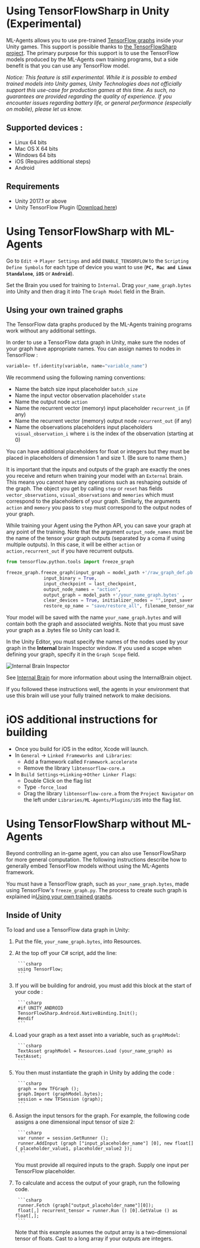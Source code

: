 # Using TensorFlowSharp in Unity (Experimental)

ML-Agents allows you to use pre-trained [TensorFlow graphs](https://www.tensorflow.org/programmers_guide/graphs) inside your Unity games. This support is possible thanks to [the TensorFlowSharp project](https://github.com/migueldeicaza/TensorFlowSharp). The primary purpose for this support is to use the TensorFlow models produced by the ML-Agents own training programs, but a side benefit is that you can use any TensorFlow model.

_Notice: This feature is still experimental. While it is possible to embed trained models into Unity games, Unity Technologies does not officially support this use-case for production games at this time. As such, no guarantees are provided regarding the quality of experience. If you encounter issues regarding battery life, or general performance (especially on mobile), please let us know._

## Supported devices :

 * Linux 64 bits
 * Mac OS X 64 bits
 * Windows 64 bits
 * iOS (Requires additional steps)
 * Android

## Requirements

* Unity 2017.1 or above
* Unity TensorFlow Plugin ([Download here](https://s3.amazonaws.com/unity-agents/0.3/TFSharpPlugin.unitypackage))

# Using TensorFlowSharp with ML-Agents

Go to `Edit` -> `Player Settings` and add `ENABLE_TENSORFLOW` to the `Scripting Define Symbols` for each type of device you want to use (**`PC, Mac and Linux Standalone`**, **`iOS`** or **`Android`**).

Set the Brain you used for training to `Internal`. Drag `your_name_graph.bytes` into Unity and then drag it into The `Graph Model` field in the Brain. 

## Using your own trained graphs

The TensorFlow data graphs produced by the ML-Agents training programs work without any additional settings.

In order to use a TensorFlow data graph in Unity, make sure the nodes of your graph have appropriate names. You can assign names to nodes in TensorFlow :

```python
variable= tf.identity(variable, name="variable_name")
```

We recommend using the following naming conventions:
 * Name the batch size input placeholder `batch_size`
 * Name the input vector observation placeholder `state`
 * Name the output node `action`
 * Name the recurrent vector (memory) input placeholder `recurrent_in` (if any)
 * Name the recurrent vector (memory) output node `recurrent_out` (if any)
 * Name the observations placeholders input placeholders `visual_observation_i` where `i` is the index of the observation (starting at 0)

You can have additional placeholders for float or integers but they must be placed in placeholders of dimension 1 and size 1. (Be sure to name them.)

It is important that the inputs and outputs of the graph are exactly the ones you receive and return when training your model with an `External` brain. This means you cannot have any operations such as reshaping outside of the graph.
The object you get by calling `step` or `reset` has fields `vector_observations`, `visual_observations` and `memories` which must correspond to the placeholders of your graph. Similarly, the arguments `action` and `memory` you pass to `step` must correspond to the output nodes of your graph.

While training your Agent using the Python API, you can save your graph at any point of the training. Note that the argument `output_node_names` must be the name of the tensor your graph outputs (separated by a coma if using multiple outputs). In this case, it will be either `action` or `action,recurrent_out` if you have recurrent outputs.

```python
from tensorflow.python.tools import freeze_graph

freeze_graph.freeze_graph(input_graph = model_path +'/raw_graph_def.pb',
              input_binary = True,
              input_checkpoint = last_checkpoint,
              output_node_names = "action",
              output_graph = model_path +'/your_name_graph.bytes' ,
              clear_devices = True, initializer_nodes = "",input_saver = "",
              restore_op_name = "save/restore_all", filename_tensor_name = "save/Const:0")
```

Your model will be saved with the name `your_name_graph.bytes` and will contain both the graph and associated weights. Note that you must save your graph as a .bytes file so Unity can load it.

In the Unity Editor, you must specify the names of the nodes used by your graph in the **Internal** brain Inspector window. If you used a scope when defining your graph, specify it in the `Graph Scope` field. 

![Internal Brain Inspector](images/internal_brain.png)

See [Internal Brain](Learning-Environments-Internal-Brains.md) for more information about using the InternalBrain object.

If you followed these instructions well, the agents in your environment that use this brain will use your fully trained network to make decisions.

# iOS additional instructions for building

* Once you build for iOS in the editor, Xcode will launch.
* In `General` -> `Linked Frameworks and Libraries`:
  * Add a framework called `Framework.accelerate`
  * Remove the library `libtensorflow-core.a`
* In `Build Settings`->`Linking`->`Other Linker Flags`:
  * Double Click on the flag list
  * Type `-force_load`
  * Drag the library `libtensorflow-core.a` from the `Project Navigator` on the left under `Libraries/ML-Agents/Plugins/iOS` into the flag list.

# Using TensorFlowSharp without ML-Agents

Beyond controlling an in-game agent, you can also use TensorFlowSharp for more general computation. The following instructions describe how to generally embed TensorFlow models without using the ML-Agents framework.

You must have a TensorFlow graph, such as `your_name_graph.bytes`, made using TensorFlow's `freeze_graph.py`. The process to create such graph is explained in[Using your own trained graphs](#using-your-own-trained-graphs).

## Inside of Unity

To load and use a TensorFlow data graph in Unity:

1. Put the file, `your_name_graph.bytes`, into Resources.

2. At the top off your C# script, add the line:

        ```csharp
        using TensorFlow;
        ```

3. If you will be building for android, you must add this block at the start of your code :

        ```csharp
        #if UNITY_ANDROID
        TensorFlowSharp.Android.NativeBinding.Init();
        #endif
        ```

4. Load your graph as a text asset into a variable, such as `graphModel`:

        ```csharp
        TextAsset graphModel = Resources.Load (your_name_graph) as TextAsset;
        ```

5. You then must instantiate the graph in Unity by adding the code :

        ```csharp
        graph = new TFGraph ();
        graph.Import (graphModel.bytes);
        session = new TFSession (graph);
        ```

6. Assign the input tensors for the graph. For example, the following code assigns a one dimensional input tensor of size 2:

        ```csharp
        var runner = session.GetRunner ();
        runner.AddInput (graph ["input_placeholder_name"] [0], new float[]{ placeholder_value1, placeholder_value2 });
        ```

    You must provide all required inputs to the graph. Supply one input per TensorFlow placeholder.

7. To calculate and access the output of your graph, run the following code.

        ```csharp
        runner.Fetch (graph["output_placeholder_name"][0]);
        float[,] recurrent_tensor = runner.Run () [0].GetValue () as float[,];
        ```

     Note that this example assumes the output array is a two-dimensional tensor of floats. Cast to a long array if your outputs are integers.
